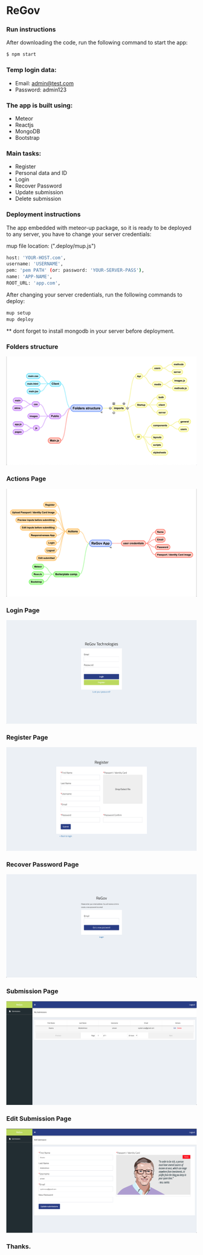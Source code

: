 # ReGov
 
### Run instructions

After downloading the code, run the following command to start the app:

```sh
$ npm start
```

### Temp login data:

- Email: admin@test.com
- Password: admin123

### The app is built using:

- Meteor
- Reactjs
- MongoDB
- Bootstrap

### Main tasks:

- Register
- Personal data and ID
- Login
- Recover Password
- Update submission
- Delete submission


### Deployment instructions

The app embedded with meteor-up package, so it is ready to be deployed to any server, you have to change your server credentials:

mup file location: (".deploy/mup.js")

```sh
host: 'YOUR-HOST.com',
username: 'USERNAME',
pem: 'pem PATH' (or: password: 'YOUR-SERVER-PASS'),
name: 'APP-NAME',
ROOT_URL: 'app.com',
```
After changing your server credentials, run the following commands to deploy:

```sh
mup setup
mup deploy
```
** dont forget to install mongodb in your server before deployment.



### Folders structure
![](https://raw.githubusercontent.com/osamaabdalla/ReGov/master/Screenshots/FoldersStructure.png)

### Actions Page
![](https://raw.githubusercontent.com/osamaabdalla/ReGov/master/Screenshots/Actions.png)

### Login Page
![](https://raw.githubusercontent.com/osamaabdalla/ReGov/master/Screenshots/Login.png)

### Register Page
![](https://raw.githubusercontent.com/osamaabdalla/ReGov/master/Screenshots/Register.png)

### Recover Password Page
![](https://raw.githubusercontent.com/osamaabdalla/ReGov/master/Screenshots/RecoverPassword.png)

### Submission Page
![](https://raw.githubusercontent.com/osamaabdalla/ReGov/master/Screenshots/Submission.png)

### Edit Submission Page
![](https://raw.githubusercontent.com/osamaabdalla/ReGov/master/Screenshots/EditSubmission.png)


### Thanks.

